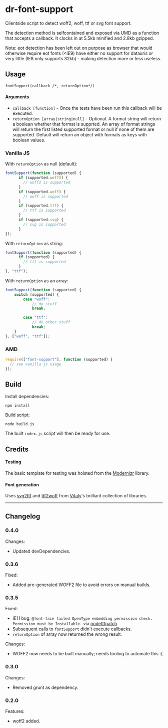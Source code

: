 dr-font-support
===============

Clientside script to detect woff2, woff, ttf or svg font support.

The detection method is selfcontained and exposed via UMD as a function that accepts a callback. It clocks in at 5.5kb minified and 2.8kb gzipped.

Note: eot detection has been left out on purpose as browser that would otherwise require eot fonts (<IE9) have either no support for datauris or very little (IE8 only supports 32kb) - making detection more or less useless.


## Usage

```
fontSupport(callback /*, returnOption*/)
```

#### Arguments

* `callback [function]` - Once the tests have been run this callback will be executed.
* `returnOption [array|string|null]` - Optional. A format string will return a boolean whether that format is supprted. An array of format strings will return the first listed supported format or null if none of them are supported. Default will return an object with formats as keys with boolean values.


### Vanilla JS

With `returnOption` as null (default):

```javascript
fontSupport(function (supported) {
	  if (supported.woff2) {
	    // woff2 is supported
	  }
	  if (supported.woff) {
	    // woff is supported
	  }
	  if (supported.ttf) {
	    // ttf is supported
	  }
	  if (supported.svg) {
	    // svg is supported
	  }
});
```

With `returnOption` as string:

```javascript
fontSupport(function (supported) {
	  if (supported) {
	    // ttf is supported
	  }
}, "ttf");
```

With `returnOption` as an array:

```javascript
fontSupport(function (supported) {
	switch (supported) {
		case "woff":
			// do stuff
			break;

		case "ttf":
			// do other stuff
			break;
	}
}, ["woff", "ttf"]);
```

### AMD

```javascript
require(["font-support"], function (supported) {
  // see vanilla js usage
});
```

## Build

Install dependencies:

```
npm install
```

Build script:

```
node build.js
```

The built `index.js` script will then be ready for use.




## Credits

#### Testing
The basic template for testing was hoisted from the [Modernizr](https://github.com/Modernizr/Modernizr) library.

#### Font generation
Uses [svg2ttf](https://github.com/fontello/svg2ttf) and [ttf2woff](https://github.com/fontello/ttf2woff) from [Vitaly](https://github.com/fontello)'s brilliant collection of libraries.



---

## Changelog

### 0.4.0

Changes:

* Updated devDependencies.

### 0.3.6

Fixed:

* Added pre-generated WOFF2 file to avoid errors on manual builds.

### 0.3.5

Fixed:

* IE11 bug: `@font-face failed OpenType embedding permission check. Permission must be Installable.` via [nodettfpatch](https://github.com/GizmoWeb/nodeTTFPatch).
* Subsequent calls to `fontSupport` didn't execute callbacks.
* `returnOption` of array now returned the wrong result.

Changes:

* WOFF2 now needs to be built manually; needs tooling to automate this :(

### 0.3.0

Changes:

* Removed grunt as dependency.


### 0.2.0

Features:

* woff2 added.
